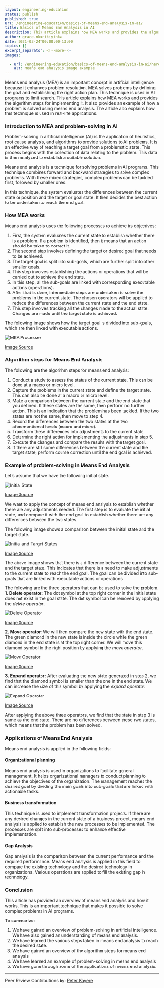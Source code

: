 ```yaml
---
layout: engineering-education
status: publish
published: true
url: /engineering-education/basics-of-means-end-analysis-in-ai/
title: Basics of Means End Analysis in AI
description: This article explains how MEA works and provides the algorithm steps for implementing it. It also provides an example of how a problem is solved using means end analysis. The article also explains how this technique is used in real-life applications.
author: grace-nkurikiyinka
date: 2021-03-24T00:00:00-13:00
topics: []
excerpt_separator: <!--more-->
images:

  - url: /engineering-education/basics-of-means-end-analysis-in-ai/hero.jpg
    alt: Means end analysis image example
---
```

Means end analysis (MEA) is an important concept in artificial intelligence because it enhances problem resolution. MEA solves problems by defining the goal and establishing the right action plan. This technique is used in AI programs to limit search. This article explains how MEA works and provides the algorithm steps for implementing it. It also provides an example of how a problem is solved using means end analysis. The article also explains how this technique is used in real-life applications.
<!--more-->
### Introduction to MEA and problem-solving in AI
Problem-solving in artificial intelligence (AI) is the application of heuristics, root cause analysis, and algorithms to provide solutions to AI problems. It is an effective way of reaching a target goal from a problematic state. This process begins with the collection of data relating to the problem. This data is then analyzed to establish a suitable solution. 

Means end analysis is a technique for solving problems in AI programs. This technique combines forward and backward strategies to solve complex problems. With these mixed strategies, complex problems can be tackled first, followed by smaller ones. 

In this technique, the system evaluates the differences between the current state or position and the target or goal state. It then decides the best action to be undertaken to reach the end goal. 

### How MEA works
Means end analysis uses the following processes to achieve its objectives:
1. First, the system evaluates the current state to establish whether there is a problem. If a problem is identified, then it means that an action should be taken to correct it.
2. The second step involves defining the target or desired goal that needs to be achieved. 
3. The target goal is split into sub-goals, which are further split into other smaller goals. 
4. This step involves establishing the actions or operations that will be carried out to achieve the end state. 
5. In this step, all the sub-goals are linked with corresponding executable actions (operations). 
6. After that is done, intermediate steps are undertaken to solve the problems in the current state. The chosen operators will be applied to reduce the differences between the current state and the end state. 
7. This step involves tracking all the changes made to the actual state. Changes are made until the target state is achieved. 

The following image shows how the target goal is divided into sub-goals, which are then linked with executable actions.

![MEA Processes](/engineering-education/basics-of-means-end-analysis-in-ai/mea-processes.jpg)

[Image Source](https://www.educba.com/academy/wp-content/uploads/2020/01/Means-Ends-Analysis.jpg)

### Algorithm steps for Means End Analysis
The following are the algorithm steps for means end analysis:
1. Conduct a study to assess the status of the current state. This can be done at a macro or micro level.
2. Capture the problems in the current state and define the target state. This can also be done at a macro or micro level. 
3. Make a comparison between the current state and the end state that you defined. If these states are the same, then perform no further action. This is an indication that the problem has been tackled. If the two states are not the same, then move to step 4.
4. Record the differences between the two states at the two aforementioned levels (macro and micro).
5. Transform these differences into adjustments to the current state. 
6. Determine the right action for implementing the adjustments in step 5.
7. Execute the changes and compare the results with the target goal. 
8. If there are still some differences between the current state and the target state, perform course correction until the end goal is achieved.  
   
### Example of problem-solving in Means End Analysis
Let’s assume that we have the following initial state.

![Initial State](/engineering-education/basics-of-means-end-analysis-in-ai/initial-state.png)

[Image Source](https://static.javatpoint.com/tutorial/ai/images/means-ends-analysis-in-ai2.png)

We want to apply the concept of means end analysis to establish whether there are any adjustments needed. The first step is to evaluate the initial state, and compare it with the end goal to establish whether there are any differences between the two states. 

The following image shows a comparison between the initial state and the target state. 

![Initial and Target States](/engineering-education/basics-of-means-end-analysis-in-ai/initial-and-target-states.png)

[Image Source](https://static.javatpoint.com/tutorial/ai/images/means-ends-analysis-in-ai.png)

The above image shows that there is a difference between the current state and the target state. This indicates that there is a need to make adjustments to the current state to reach the end goal. The goal can be divided into sub-goals that are linked with executable actions or operations.

The following are the three operators that can be used to solve the problem.
**1. Delete operator:** The dot symbol at the top right corner in the initial state does not exist in the goal state. The dot symbol can be removed by applying the *delete operator*.

![Delete Operator](/engineering-education/basics-of-means-end-analysis-in-ai/delete-operator.png)

[Image Source](https://static.javatpoint.com/tutorial/ai/images/means-ends-analysis-in-ai3.png)

**2. Move operator:** We will then compare the new state with the end state. The green diamond in the new state is inside the circle while the green diamond in the end state is at the top right corner. We will move this diamond symbol to the right position by applying the *move operator*.

![Move Operator](/engineering-education/basics-of-means-end-analysis-in-ai/move-operator.png)

[Image Source](https://static.javatpoint.com/tutorial/ai/images/means-ends-analysis-in-ai4.png)

**3. Expand operator:** After evaluating the new state generated in step 2, we find that the diamond symbol is smaller than the one in the end state. We can increase the size of this symbol by applying the *expand operator*. 

![Expand Operator](/engineering-education/basics-of-means-end-analysis-in-ai/expand-operator.png)

[Image Source](https://static.javatpoint.com/tutorial/ai/images/means-ends-analysis-in-ai5.png)

After applying the above three operators, we find that the state in step 3 is same as the end state. There are no differences between these two states, which means that the problem has been solved.  

### Applications of Means End Analysis
Means end analysis is applied in the following fields:

#### Organizational planning
Means end analysis is used in organizations to facilitate general management. It helps organizational managers to conduct planning to achieve the objectives of the organization. The management reaches the desired goal by dividing the main goals into sub-goals that are linked with actionable tasks. 

#### Business transformation
This technique is used to implement transformation projects. If there are any desired changes in the current state of a business project, means end analysis is applied to establish the new processes to be implemented. The processes are split into sub-processes to enhance effective implementation.

#### Gap Analysis
Gap analysis is the comparison between the current performance and the required performance. Means end analysis is applied in this field to compare the existing technology and the desired technology in organizations. Various operations are applied to fill the existing gap in technology. 

### Conclusion
This article has provided an overview of means end analysis and how it works. This is an important technique that makes it possible to solve complex problems in AI programs. 

To summarize:
1. We have gained an overview of problem-solving in artificial intelligence. We have also gained an understanding of means end analysis. 
2. We have learned the various steps taken in means end analysis to reach the desired state. 
3. We have gained an overview of the algorithm steps for means end analysis
4. We have learned an example of problem-solving in means end analysis
5. We have gone through some of the applications of means end analysis. 

---
Peer Review Contributions by: [Peter Kayere](/engineering-education/authors/peter-kayere/)
